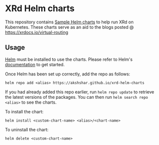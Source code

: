 # XRd Helm charts

This repository contains [Sample Helm charts](https://helm.sh/) to help run XRd
on Kubernetes. These charts serve as an aid to the blogs posted @ https://xrdocs.io/virtual-routing

## Usage

[Helm](https://helm.sh) must be installed to use the charts. Please refer to
Helm's [documentation](https://helm.sh/docs) to get started.

Once Helm has been set up correctly, add the repo as follows:

```
helm repo add <alias> https://akshshar.github.io/xrd-helm-charts
```

If you had already added this repo earlier, run `helm repo update` to retrieve
the latest versions of the packages.  You can then run `helm search repo
<alias>` to see the charts.

To install the <chart-name> chart:

```
helm install <custom-chart-name> <alias>/<chart-name>
```

To uninstall the chart:

```
helm delete <custom-chart-name>
```
